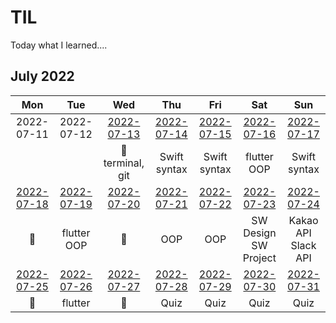 # TIL
Today what I learned....

## July 2022
|     Mon     |     Tue     |     Wed     |     Thu     |     Fri     |     Sat     |     Sun     |
|:----------:|:----------:|:----------:|:----------:|:----------:|:----------:|:----------:|
| 2022-07-11 | 2022-07-12 | [2022-07-13](/TIL-by-Date/2022.07/0713.md) | [2022-07-14](/TIL-by-Date/2022.07/0714.md) | [2022-07-15](/TIL-by-Date/2022.07/0715.md) | [2022-07-16](/TIL-by-Date/2022.07/0716.md) | [2022-07-17](/TIL-by-Date/2022.07/0717.md) |
|            |            | 📖<br/>terminal, git | Swift syntax | Swift syntax | flutter<br/>OOP | Swift syntax |
| [2022-07-18](/TIL-by-Date/2022.07/0718.md) | [2022-07-19](/TIL-by-Date/2022.07/0719.md) | [2022-07-20](/TIL-by-Date/2022.07/0720.md) | [2022-07-21](/TIL-by-Date/2022.07/0721.md) | [2022-07-22](/TIL-by-Date/2022.07/0722.md) | [2022-07-23](/TIL-by-Date/2022.07/0723.md) | [2022-07-24 ](/TIL-by-Date/TIL_22072022.07/0724.md)|
|     📖     | flutter<br/>OOP |     📖     | OOP | OOP | SW Design<br/>SW Project | Kakao API<br/>Slack API |
| [2022-07-25](/TIL-by-Date/2022.07/0725.md) | [2022-07-26](/TIL-by-Date/2022.07/0726.md) | [2022-07-27](/TIL-by-Date/2022.07/0727.md) | [2022-07-28](/TIL-by-Date/2022.07/0728.md) | [2022-07-29](/TIL-by-Date/2022.07/0729.md) | [2022-07-30](/TIL-by-Date/2022.07/0730.md) | [2022-07-31](/TIL-by-Date/2022.07/0731.md) | 
|     📖     | flutter |     📖     | Quiz | Quiz | Quiz | Quiz |


<!--https://olait.tistory.com/22-->